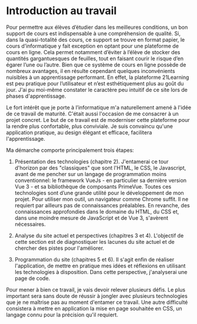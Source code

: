# Introduction au travail

Pour permettre aux élèves d’étudier dans les meilleures conditions, un bon support de cours est indispensable à une compréhension de qualité. Si, dans la quasi-totalité des cours, ce support se trouve en format papier, le cours d’informatique y fait exception en optant pour une plateforme de cours en ligne. Cela permet notamment d’éviter à l’élève de stocker des quantités gargantuesques de feuilles, tout en faisant courir le risque d’en égarer l’une ou l’autre. Bien que ce système de cours en ligne possède de nombreux avantages, il en résulte cependant quelques inconvénients nuisibles à un apprentissage performant. En effet, la plateforme 21Learning est peu pratique pour l’utilisateur et n’est esthétiquement plus au goût du jour. J'ai pu moi-même constater le caractère peu intuitif de ce site lors de phases d'apprentissage. 

Le fort intérêt que je porte à l’informatique m'a naturellement amené à l'idée de ce travail de maturité. C'était aussi l'occasion de me consacrer à un projet concret. Le but de ce travail est de moderniser cette plateforme pour la rendre plus confortable, plus conviviale. Je suis convaincu qu'une application pratique, au design élégant et efficace, facilitera l'apprentissage. 

Ma démarche comporte principalement trois étapes: 
1) Présentation des technologies (chapitre 2). J'entamerai ce tour d'horizon par des "classiques" que sont l'HTML, le CSS, le Javascript, avant de me pencher sur un langage de programmation moins conventionnel: le framework VueJs - en particulier sa dernière version Vue 3 - et sa bibliothèque de composants PrimeVue. Toutes ces technologies sont d’une grande utilité pour le développement de mon projet. Pour utiliser mon outil, un navigateur comme Chrome suffit. Il ne requiert par ailleurs pas de connaissances préalables. En revanche, des connaissances approfondies dans le domaine du HTML, du CSS et, dans une moindre mesure de JavaScript et de Vue 3, s'avèrent nécessaires.  

2) Analyse du site actuel et perspectives (chapitres 3 et 4). L'objectif de cette section est de diagnostiquer les lacunes du site actuel et de chercher des pistes pour l'améliorer. 

3) Programmation du site (chapitres 5 et 6). Il s'agit enfin de réaliser l'application, de mettre en pratique mes idées et réflexions en utilisant les technologies à disposition. Dans cette perspective, j'analyserai une page de code. 
 
 Pour mener à bien ce travail, je vais devoir relever plusieurs défis. Le plus important sera sans doute de réussir à jongler avec plusieurs technologies que je ne maîtrise pas au moment d'entamer ce travail. Une autre difficulté consistera à mettre en application la mise en page souhaitée en CSS, un langage connu pour la précision qu'il requiert. 